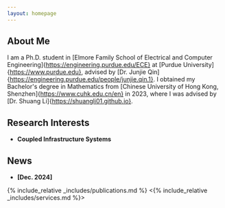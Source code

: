 ```yaml
---
layout: homepage
---
```


## About Me

I am a Ph.D. student in [Elmore Family School of Electrical and Computer Engineering]{https://engineering.purdue.edu/ECE} at [Purdue University]{https://www.purdue.edu}, advised by [Dr. Junjie Qin]{https://engineering.purdue.edu/people/junjie.qin.1}. I obtained my Bachelor's degree in Mathematics from [Chinese University of Hong Kong, Shenzhen]{https://www.cuhk.edu.cn/en} in 2023, where I was advised by [Dr. Shuang Li]{https://shuangli01.github.io}. 

## Research Interests

- **Coupled Infrastructure Systems**

## News

- **[Dec. 2024]** 

{% include_relative _includes/publications.md %}
<{% include_relative _includes/services.md %}>
